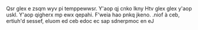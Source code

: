 Qsr glex e zsqm wyv pi temppewwsr. Y'aop qj cnko lkny Htv glex glex y'aop uskl. Y'aop qigherx mp ewx qepahi. F'weia hao pnkq jkeno.
.niof à ceb, ertiuh'd sessef, eluom ed ceb edoc ec sap sdnerpmoc en eJ